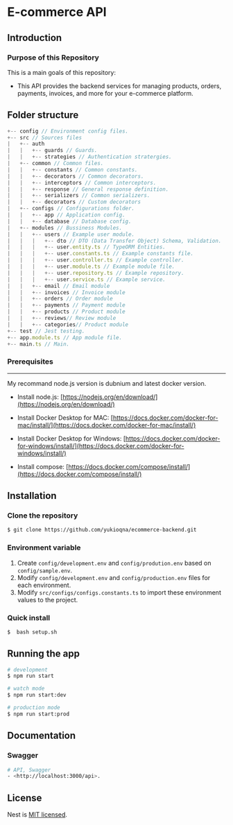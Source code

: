 
# E-commerce API
  
## Introduction
### Purpose of this Repository
This is a main goals of this repository:
- This API provides the backend services for managing products, orders, payments, invoices, and more for your e-commerce platform.

## Folder structure

```ts
+-- config // Environment config files.
+-- src // Sources files
|   +-- auth
|   |   +-- guards // Guards.
|   |   +-- strategies // Authentication stratergies.
|   +-- common // Common files.
|   |   +-- constants // Common constants.
|   |   +-- decorators // Common decorators.
|   |   +-- interceptors // Common interceptors.
|   |   +-- response // General response definition.
|   |   +-- serializers // Common serializers.
|   |   +-- decorators // Custom decorators
|   +-- configs // Configurations folder.
|   |   +-- app // Application config.
|   |   +-- database // Database config.
|   +-- modules // Bussiness Modules.
|   |   +-- users // Example user module.
|   |   |   +-- dto // DTO (Data Transfer Object) Schema, Validation.
|   |   |   +-- user.entity.ts // TypeORM Entities.
|   |   |   +-- user.constants.ts // Example constants file.
|   |   |   +-- user.controller.ts // Example controller.
|   |   |   +-- user.module.ts // Example module file.
|   |   |   +-- user.repository.ts // Example repository.
|   |   |   +-- user.service.ts // Example service.
|   |   +-- email // Email module
|   |   +-- invoices // Invoice module
|   |   +-- orders // Order module
|   |   +-- payments // Payment module
|   |   +-- products // Product module
|   |   +-- reviews// Review module
|   |   +-- categories// Product module
+-- test // Jest testing.
+-- app.module.ts // App module file.
+-- main.ts // Main.
```

### Prerequisites
---
My recommand node.js version is dubnium and latest docker version.

* Install node.js: [https://nodejs.org/en/download/](https://nodejs.org/en/download/)

* Install Docker Desktop for MAC: [https://docs.docker.com/docker-for-mac/install/](https://docs.docker.com/docker-for-mac/install/)

* Install Docker Desktop for Windows: [https://docs.docker.com/docker-for-windows/install/](https://docs.docker.com/docker-for-windows/install/)

* Install compose: [https://docs.docker.com/compose/install/](https://docs.docker.com/compose/install/)


## Installation
### Clone the repository
```bash
$ git clone https://github.com/yukioqna/ecommerce-backend.git
```

### Environment variable
1. Create `config/development.env` and `config/prodution.env` based on `config/sample.env`.
2. Modify `config/development.env` and `config/production.env` files for each environment.
3. Modify `src/configs/configs.constants.ts` to import these environment values to the project.

### Quick install
```bash
$  bash setup.sh
```
## Running the app

```bash
# development
$ npm run start

# watch mode
$ npm run start:dev

# production mode
$ npm run start:prod
```

## Documentation
### Swagger
```bash
# API, Swagger
- <http://localhost:3000/api>.
```

## License

  Nest is [MIT licensed](LICENSE).